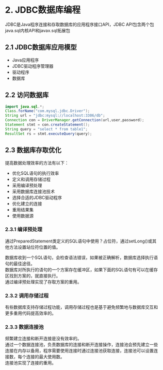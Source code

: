 # 2. JDBC数据库编程
JDBC是Java程序连接和存取数据库的应用程序接口API，JDBC API包含两个包java.sql内核API和javax.sql拓展包
## 2.1 JDBC数据库应用模型
- Java应用程序
- JDBC驱动程序管理器
- 驱动程序
- 数据库
## 2.2 访问数据库
```java
import java.sql.*;
Class.forName("com.mysql.jdbc.Driver");
String url = "jdbc:mysql://localhost:3306/db";
Connection con = DriverManager.getConnection(url,user,password);
Statement stmt = con.createStatement();
String query = "select * from table1";
ResultSet rs = stmt.executeQuery(query);
```

## 2.3 数据库存取优化
提高数据处理效率的方法有以下：
- 优化SQL语句的执行效率
- 定义和调用存储过程
- 采用编译预处理
- 采用数据库连接池技术
- 选择合适的JDBC驱动程序
- 优化建立的连接
- 重用结果集
- 使用数据源

### 2.3.1 编译预处理
通过PreparedStatement类定义的SQL语句中使用？占位符，通过setLong()或其他方法设置站位符位置的值。

数据库收到一个SQL语句，会检查语法错误，如果被正确解析，数据库选择执行语句的最佳途径。  
数据库对所执行的语句的一个方案存在缓冲区，如果下面的SQL语句有可以在缓存区找到方案的，就直接执行。  
通过编译预处理实现了存取方案的重用。

### 2.3.2 调用存储过程
有些数据库支持存储过程功能，调用存储过程也是基于避免频繁地与数据库交互和更多重用代码提高效率的。

### 2.3.3 数据连接池
频繁建立连接和断开连接是没有效率的。  
通过一个数据连接池，负责数据库的连接和断开连接操作，连接池会预先建立一些连接在内存以备用，程序需要使用连接时通过连接池获取连接，连接池可以设置连接数，每个连接的最大使用数。  
连接池实现了连接的重用。